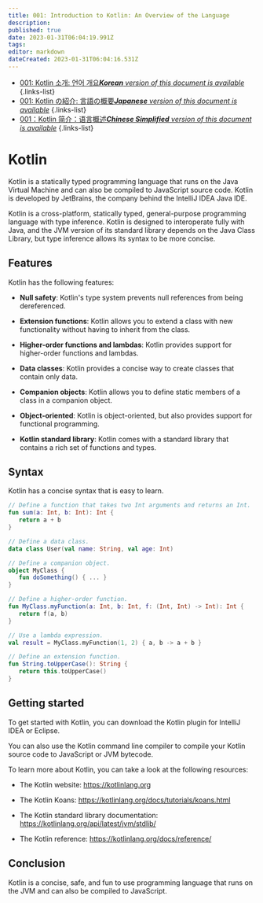 ```yaml
---
title: 001: Introduction to Kotlin: An Overview of the Language
description: 
published: true
date: 2023-01-31T06:04:19.991Z
tags: 
editor: markdown
dateCreated: 2023-01-31T06:04:16.531Z
---
```


- [001: Kotlin 소개: 언어 개요***Korean** version of this document is available*](/ko/Knowledge-base/Kotlin/Learning/001-introduction-to-kotlin-an-overview-of-the-language)
{.links-list}
- [001: Kotlin の紹介: 言語の概要***Japanese** version of this document is available*](/ja/Knowledge-base/Kotlin/Learning/001-introduction-to-kotlin-an-overview-of-the-language)
{.links-list}
- [001：Kotlin 简介：语言概述***Chinese Simplified** version of this document is available*](/zh/Knowledge-base/Kotlin/Learning/001-introduction-to-kotlin-an-overview-of-the-language)
{.links-list}



# Kotlin

Kotlin is a statically typed programming language that runs on the Java Virtual Machine and can also be compiled to JavaScript source code. Kotlin is developed by JetBrains, the company behind the IntelliJ IDEA Java IDE.

Kotlin is a cross-platform, statically typed, general-purpose programming language with type inference. Kotlin is designed to interoperate fully with Java, and the JVM version of its standard library depends on the Java Class Library, but type inference allows its syntax to be more concise.

## Features

Kotlin has the following features:

- **Null safety**: Kotlin's type system prevents null references from being dereferenced.

- **Extension functions**: Kotlin allows you to extend a class with new functionality without having to inherit from the class.

- **Higher-order functions and lambdas**: Kotlin provides support for higher-order functions and lambdas.

- **Data classes**: Kotlin provides a concise way to create classes that contain only data.

- **Companion objects**: Kotlin allows you to define static members of a class in a companion object.

- **Object-oriented**: Kotlin is object-oriented, but also provides support for functional programming.

- **Kotlin standard library**: Kotlin comes with a standard library that contains a rich set of functions and types.

## Syntax

Kotlin has a concise syntax that is easy to learn.

```kotlin
// Define a function that takes two Int arguments and returns an Int.
fun sum(a: Int, b: Int): Int {
   return a + b
}

// Define a data class.
data class User(val name: String, val age: Int)

// Define a companion object.
object MyClass {
   fun doSomething() { ... }
}

// Define a higher-order function.
fun MyClass.myFunction(a: Int, b: Int, f: (Int, Int) -> Int): Int {
   return f(a, b)
}

// Use a lambda expression.
val result = MyClass.myFunction(1, 2) { a, b -> a + b }

// Define an extension function.
fun String.toUpperCase(): String {
   return this.toUpperCase()
}
```

## Getting started

To get started with Kotlin, you can download the Kotlin plugin for IntelliJ IDEA or Eclipse.

You can also use the Kotlin command line compiler to compile your Kotlin source code to JavaScript or JVM bytecode.

To learn more about Kotlin, you can take a look at the following resources:

- The Kotlin website: https://kotlinlang.org

- The Kotlin Koans: https://kotlinlang.org/docs/tutorials/koans.html

- The Kotlin standard library documentation: https://kotlinlang.org/api/latest/jvm/stdlib/

- The Kotlin reference: https://kotlinlang.org/docs/reference/

## Conclusion

Kotlin is a concise, safe, and fun to use programming language that runs on the JVM and can also be compiled to JavaScript.